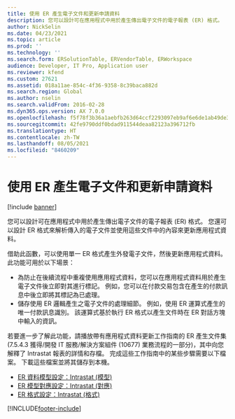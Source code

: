 ```yaml
---
title: 使用 ER 產生電子文件和更新申請資料
description: 您可以設計可在應用程式中用於產生傳出電子文件的電子報表 (ER) 格式。
author: NickSelin
ms.date: 04/23/2021
ms.topic: article
ms.prod: ''
ms.technology: ''
ms.search.form: ERSolutionTable, ERVendorTable, ERWorkspace
audience: Developer, IT Pro, Application user
ms.reviewer: kfend
ms.custom: 27621
ms.assetid: 018a11ae-854c-4f36-9358-8c39baca882d
ms.search.region: Global
ms.author: nselin
ms.search.validFrom: 2016-02-28
ms.dyn365.ops.version: AX 7.0.0
ms.openlocfilehash: f5f78f3b36a1aebfb263d64ccf2293097eb9af6e6de1ab49de39b18e1c318950
ms.sourcegitcommit: 42fe9790ddf0bdad911544deaa82123a396712fb
ms.translationtype: HT
ms.contentlocale: zh-TW
ms.lasthandoff: 08/05/2021
ms.locfileid: "8460209"
---
```

# <a name="generate-electronic-documents-and-update-application-data-by-using-er"></a>使用 ER 產生電子文件和更新申請資料

[!include [banner](../includes/banner.md)]

您可以設計可在應用程式中用於產生傳出電子文件的電子報表 (ER) 格式。 您還可以設計 ER 格式來解析傳入的電子文件並使用這些文件中的內容來更新應用程式資料。

借助此函數，可以使用單一 ER 格式產生外發電子文件，然後更新應用程式資料。 此功能可用於以下場景：

- 為防止在後續流程中重複使用應用程式資料，您可以在應用程式資料用於產生電子文件後立即對其進行標記。 例如，您可以在付款交易包含在產生的付款訊息中後立即將其標記為已處理。
- 儲存使用 ER 邏輯產生之電子文件的處理細節。 例如，使用 ER 運算式產生的唯一付款訊息識別。 該運算式基於執行 ER 格式以產生文件時在 ER 對話方塊中輸入的資訊。

若要進一步了解此功能，請播放帶有應用程式資料更新工作指南的 ER 產生文件集 (7.5.4.3 獲得/開發 IT 服務/解決方案組件 (10677) 業務流程的一部分)，其中向您解釋了 Intrastat 報表的詳情和存檔。 完成這些工作指南中的某些步驟需要以下檔案。 下載這些檔案並將其儲存到本機。

- [ER 資料模型設定：Intrastat (模型)](https://download.microsoft.com/download/9/c/e/9ceeacbe-c13e-422e-96f2-594c4a6b45b7/Intrastatmodel.xml)
- [ER 模型對應設定：Intrastat (對應)](https://download.microsoft.com/download/2/1/d/21ddaaeb-64c5-4408-a35f-1ccb922d40a4/Intrastatmapping.xml)
- [ER 格式設定：Intrastat (格式)](https://download.microsoft.com/download/8/b/b/8bbb8891-e88d-4739-b92a-2d1d2fffcb79/Intrastatformat.xml)


[!INCLUDE[footer-include](../../../includes/footer-banner.md)]
